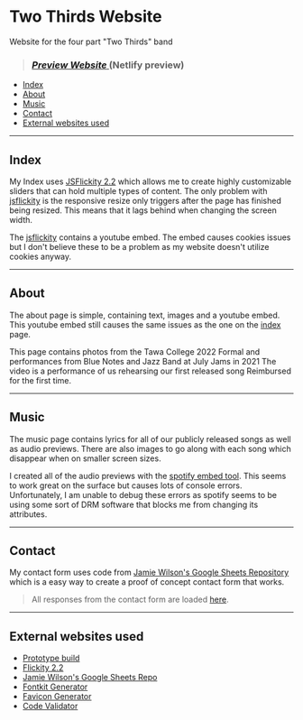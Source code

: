 # Two Thirds Website
Website for the four part "Two Thirds" band 

> ### [*Preview Website* ](https://spectacular-cajeta-246c49.netlify.app/) (Netlify preview)

- [Index](#index)
- [About](#about)
- [Music](#music)
- [Contact](#contact)
- [External websites used](#external-websites-used)

___

## Index

My Index uses [JSFlickity 2.2](https://flickity.metafizzy.co/) which allows me to create highly customizable sliders that can hold multiple types of content. The only problem with [jsflickity](https://flickity.metafizzy.co/) is the responsive resize only triggers after the page has finished being resized. This means that it lags behind when changing the screen width.

The [jsflickity](https://flickity.metafizzy.co/) contains a youtube embed. The embed causes cookies issues but I don't believe these to be a problem as my website doesn't utilize cookies anyway.

___

## About

The about page is simple, containing text, images and a youtube embed. This youtube embed still causes the same issues as the one on the [index](#index) page.

This page contains photos from the Tawa College 2022 Formal and performances from Blue Notes and Jazz Band at July Jams in 2021 The video is a performance of us rehearsing our first released song Reimbursed for the first time.
___

## Music

The music page contains lyrics for all of our publicly released songs as well as audio previews. There are also images to go along with each song which disappear when on smaller screen sizes.


I created all of the audio previews with the [spotify embed tool](https://developer.spotify.com/documentation/embeds/). This seems to work great on the surface but causes lots of console errors. Unfortunately, I am unable to debug these errors as spotify seems to be using some sort of DRM software that blocks me from changing its attributes. 

___

## Contact

My contact form uses code from [Jamie Wilson's Google Sheets Repository](https://github.com/jamiewilson/form-to-google-sheets) which is a easy way to create a proof of concept contact form that works.

 >All responses from the contact form are loaded [here](https://docs.google.com/spreadsheets/d/1nKa0vq54qbAcqfeC0sPl9BofzA9-mXZq4fKW0ELmHGY/edit?usp=sharing).

___

## External websites used
- [Prototype build](https://github.com/TwoThirdsBand/two_thirds_prototype)
- [Flickity 2.2](https://flickity.metafizzy.co/)
- [Jamie Wilson's Google Sheets Repo](https://github.com/jamiewilson/form-to-google-sheets)
- [Fontkit Generator](https://transfonter.org/)
- [Favicon Generator](https://realfavicongenerator.net/)
- [Code Validator](https://validator.w3.org/)
